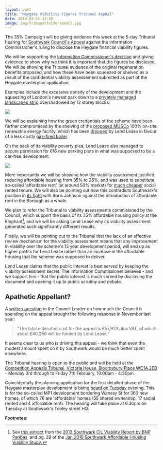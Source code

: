 ```yaml
---
layout: post
title: "Heygate Viability Figures Tribunal Appeal"
date: 2014-02-01 13:48
image: img/Tribunalfolderssmall.jpg
---
```

The 35% Campaign will be giving evidence this week at the 5-day Tribunal hearing for [Southwark Council's Appeal](http://www.standard.co.uk/news/london/southwark-in-tribunal-fight-to-keep-15bn-heygate-estate-deal-secret-8808759.html) against the Information Commissioner's ruling to disclose the Heygate financial viability figures.

We will be supporting the [Information Commissioner's decision](/2013-07-24-heygate-figures-must-b-be-revealed-information-commissioner) and giving evidence to show why we think it is important that the figures be disclosed. We will be showing the Tribunal evidence of the original regeneration benefits proposed, and how these have been squeezed or shelved as a result of the confidential viability assessement submitted as part of the Heygate masterplan application.  

Examples include the excessive density of the development and the squeezing of London's newest park down to a [privately managed landscaped strip](/2012-07-04-londons-largest-new-private-park-in-70-years) overshadowed by 12 storey blocks:  

![](http://crappistmartin.github.io/images/MasterplanComparison.jpg)

We will be explaining how the green credentials of the scheme have been further compromised by the shelving of the [proposed MUSCo](http://crappistmartin.github.io/images/MasterplanObjectives2010.pdf) 100% on-site renewable energy facility, which has been [dropped](http://crappistmartin.github.io/blog/2013/10/11/lean/) by Lend Lease in favour of a less costly [gas-fired boiler](/sustainable-development).  


On the back of its viability poverty plea, Lend Lease also managed to secure permission for 616 new parking plots in what was supposed to be a car-free development.

![](http://www.bikehugger.com/images/blog/car_free_suburb.jpg)

More importantly we will be showing how the viability assessment justified reducing affordable housing from 35% to 25%, and was used to substitute so-called 'affordable rent' (at around 50% market) for [much cheaper](http://crappistmartin.github.io/images/se17rents.png) social rented tenure. We will also be pointing out how this contradicts Southwark's position in [its fight](http://www.bbc.co.uk/news/uk-england-london-24002244) with Boris Johnson against the introduction of affordable rent in the Borough as a whole. 


We plan to refer the Tribunal to viability assessments commisioned by the Council, which support the basis of its 35% affordable housing policy at the Elephant[^1], and we will be asking Lend Lease why its viability assessment generated such significantly different results.   

Finally, we will be pointing out to the Tribunal that the lack of an effective review mechanism for the viability assessment means that any improvement in viability over the scheme's 13 year development period, will end up as higher profits for Lend Lease rather than an increase in the affordable housing that the scheme was supposed to deliver. 

Lend Lease claims that the public interest is best served by keeping the viability assessment secret. The information Commissioner believes - and we support him - that the public interest is much served by disclosing the document and opening it up to public scrutiny and debate. 

## Apathetic Appellant?
A [written question](http://moderngov.southwark.gov.uk/documents/s42747/Members%20Questions%20Report%20with%20responses.pdf) to the Council Leader on how much the Council is spending on the appeal brought the following response in November last year:

>"The total estimated cost for the appeal is £57,920 plus VAT, of which about £40,250 will be funded by Lend Lease." 


It seems clear to us who is driving this appeal - we think that even the modest amount spent on it by Southwark would be much better spent elsewhere. 

The Tribunal hearing is open to the public and will be held at the [Competition Appeals Tribunal, Victoria House, Bloomsbury Place WC1A 2EB](https://maps.google.co.uk/maps?q=Competition+Appeals+Tribunal,+Victoria+House,+Bloomsbury+Place,+WC1A+2EB&hl=en&sll=51.48931,-0.08819&sspn=0.668689,1.234589&hq=Competition+Appeals+Tribunal,+Victoria+House,&hnear=Bloomsbury+Pl,+London+WC1A,+United+Kingdom&t=m&z=16&iwloc=A) - Monday 3rd through to Friday 7th February, 10:00am - 4:30pm. 

Coincidentally the planning application for the first detailed phase of the Heygate masterplan development is being [heard on Tuesday](http://moderngov.southwark.gov.uk/ieListDocuments.aspx?CId=119&MId=4639&Ver=4) evening. This is for the so-called MP1 development bordering Wansey St for 360 new homes, of which 76 are 'affordable' homes (55 shared ownership, 17 social rented and 4 affordable rent). The hearing will take place at 6.30pm on Tuesday at Southwark's Tooley street HQ.

__Footnotes:__

[^1]: See [this extract](http://crappistmartin.github.io/images/CILviabilitysite11.pdf) from the [2012 Southwark CIL Viability Report by BNP Paribas](http://crappistmartin.github.io/images/Southwark_CIL_viability_report_FINAL_July12.pdf), and pg. 28 of the [Jan 2010 Southwark Affordable Housing Viability Study.](http://www.southwark.gov.uk/download/2617/southwark_affordable_housing_viability_study)




